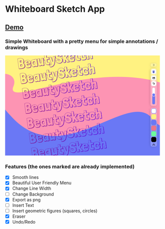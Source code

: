 # Whiteboard Sketch App
[Demo](https://beautysketch.onrender.com)
---

### Simple Whiteboard with a pretty menu for simple annotations / drawings

![](https://github.com/PropzSaladaz/whiteboard-sketch/blob/main/preview.png?raw=true)

### Features (the ones marked are already implemented)

- [x] Smooth lines
- [x] Beautiful User Friendly Menu
- [x] Change Line Width
- [ ] Change Background
- [x] Export as png
- [ ] Insert Text
- [ ] Insert geometric figures (squares, circles)
- [x] Eraser
- [x] Undo/Redo
